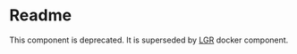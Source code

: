 Readme
========================

This component is deprecated. It is superseded by [LGR](https://github.com/keboola/docker-lgr) docker component.

